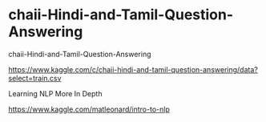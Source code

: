 # chaii-Hindi-and-Tamil-Question-Answering
chaii-Hindi-and-Tamil-Question-Answering

https://www.kaggle.com/c/chaii-hindi-and-tamil-question-answering/data?select=train.csv

Learning NLP More In Depth

https://www.kaggle.com/matleonard/intro-to-nlp
